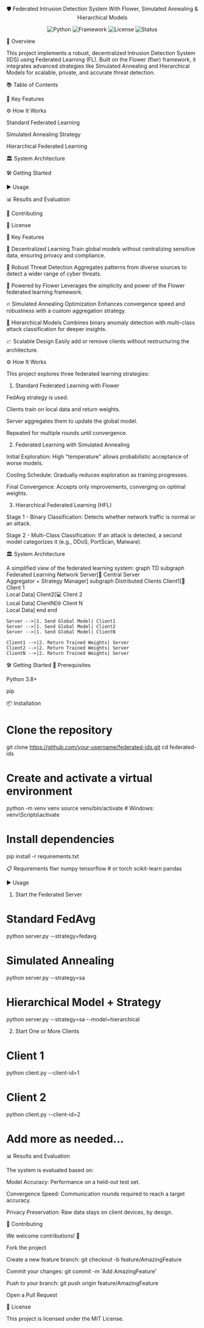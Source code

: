 <div align="center">
🛡️ Federated Intrusion Detection System
With Flower, Simulated Annealing & Hierarchical Models
</div> <p align="center"> <img alt="Python" src="https://img.shields.io/badge/Python-3.8%2B-blue?style=for-the-badge&logo=python"> <img alt="Framework" src="https://img.shields.io/badge/Framework-Flower-orange?style=for-the-badge"> <img alt="License" src="https://img.shields.io/badge/License-MIT-green?style=for-the-badge"> <img alt="Status" src="https://img.shields.io/badge/Status-Active-brightgreen?style=for-the-badge"> </p>
📖 Overview

This project implements a robust, decentralized Intrusion Detection System (IDS) using Federated Learning (FL). Built on the Flower (flwr) framework, it integrates advanced strategies like Simulated Annealing and Hierarchical Models for scalable, private, and accurate threat detection.

📚 Table of Contents

🚀 Key Features

⚙️ How It Works

Standard Federated Learning

Simulated Annealing Strategy

Hierarchical Federated Learning

🏛️ System Architecture

🛠️ Getting Started

▶️ Usage

📊 Results and Evaluation

🤝 Contributing

📄 License

🚀 Key Features

🏡 Decentralized Learning
Train global models without centralizing sensitive data, ensuring privacy and compliance.

🔎 Robust Threat Detection
Aggregates patterns from diverse sources to detect a wider range of cyber threats.

🌸 Powered by Flower
Leverages the simplicity and power of the Flower
 federated learning framework.

🔥 Simulated Annealing Optimization
Enhances convergence speed and robustness with a custom aggregation strategy.

🧠 Hierarchical Models
Combines binary anomaly detection with multi-class attack classification for deeper insights.

📈 Scalable Design
Easily add or remove clients without restructuring the architecture.

⚙️ How It Works

This project explores three federated learning strategies:

1. Standard Federated Learning with Flower

FedAvg strategy is used.

Clients train on local data and return weights.

Server aggregates them to update the global model.

Repeated for multiple rounds until convergence.

2. Federated Learning with Simulated Annealing

Initial Exploration: High "temperature" allows probabilistic acceptance of worse models.

Cooling Schedule: Gradually reduces exploration as training progresses.

Final Convergence: Accepts only improvements, converging on optimal weights.

3. Hierarchical Federated Learning (HFL)

Stage 1 - Binary Classification:
Detects whether network traffic is normal or an attack.

Stage 2 - Multi-Class Classification:
If an attack is detected, a second model categorizes it (e.g., DDoS, PortScan, Malware).

🏛️ System Architecture

A simplified view of the federated learning system:
graph TD
    subgraph Federated Learning Network
        Server[🌸 Central Server<br>Aggregator + Strategy Manager]
        subgraph Distributed Clients
            Client1[📱 Client 1<br>Local Data]
            Client2[💻 Client 2<br>Local Data]
            ClientN[🌐 Client N<br>Local Data]
        end
    end

    Server -->|1. Send Global Model| Client1
    Server -->|1. Send Global Model| Client2
    Server -->|1. Send Global Model| ClientN

    Client1 -->|2. Return Trained Weights| Server
    Client2 -->|2. Return Trained Weights| Server
    ClientN -->|2. Return Trained Weights| Server




🛠️ Getting Started
🔧 Prerequisites

Python 3.8+

pip

📦 Installation

# Clone the repository
git clone https://github.com/your-username/federated-ids.git
cd federated-ids

# Create and activate a virtual environment
python -m venv venv
source venv/bin/activate  # Windows: venv\Scripts\activate

# Install dependencies
pip install -r requirements.txt


📋 Requirements
flwr
numpy
tensorflow  # or torch
scikit-learn
pandas


▶️ Usage
1. Start the Federated Server
# Standard FedAvg
python server.py --strategy=fedavg

# Simulated Annealing
python server.py --strategy=sa

# Hierarchical Model + Strategy
python server.py --strategy=sa --model=hierarchical

2. Start One or More Clients
# Client 1
python client.py --client-id=1

# Client 2
python client.py --client-id=2

# Add more as needed...


📊 Results and Evaluation

The system is evaluated based on:

Model Accuracy: Performance on a held-out test set.

Convergence Speed: Communication rounds required to reach a target accuracy.

Privacy Preservation: Raw data stays on client devices, by design.

🤝 Contributing

We welcome contributions! 🚀

Fork the project

Create a new feature branch:
git checkout -b feature/AmazingFeature

Commit your changes:
git commit -m 'Add AmazingFeature'

Push to your branch:
git push origin feature/AmazingFeature

Open a Pull Request

📄 License

This project is licensed under the MIT License.
